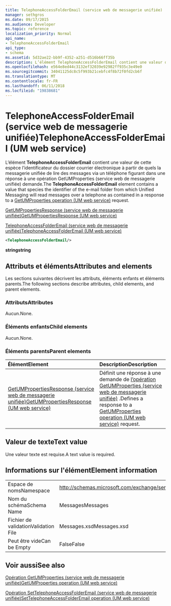 ```yaml
---
title: TelephoneAccessFolderEmail (service web de messagerie unifiée)
manager: sethgros
ms.date: 09/17/2015
ms.audience: Developer
ms.topic: reference
localization_priority: Normal
api_name:
- TelephoneAccessFolderEmail
api_type:
- schema
ms.assetid: 5d32ae22-bb9f-4352-a251-d516b66ff35b
description: L’élément TelephoneAccessFolderEmail contient une valeur de cette espèce l’identificateur du dossier courrier électronique à partir de quels la messagerie unifiée de lire des messages via un téléphone figurant dans une réponse à une demande de (service web de messagerie unifiée) opération GetUMProperties.
ms.openlocfilehash: e564e8ed44c3132ef32039e92982ff935c3e49e0
ms.sourcegitcommit: 34041125dc8c5f993b21cebfc4f8b72f0fd2cb6f
ms.translationtype: MT
ms.contentlocale: fr-FR
ms.lasthandoff: 06/11/2018
ms.locfileid: "19838681"
---
```

# <a name="telephoneaccessfolderemail-um-web-service"></a><span data-ttu-id="4a604-103">TelephoneAccessFolderEmail (service web de messagerie unifiée)</span><span class="sxs-lookup"><span data-stu-id="4a604-103">TelephoneAccessFolderEmail (UM web service)</span></span>

<span data-ttu-id="4a604-104">L’élément **TelephoneAccessFolderEmail** contient une valeur de cette espèce l’identificateur du dossier courrier électronique à partir de quels la messagerie unifiée de lire des messages via un téléphone figurant dans une réponse à une opération GetUMProperties (service web de messagerie unifiée) [ ](getumproperties-operation-um-web-service.md)demande.</span><span class="sxs-lookup"><span data-stu-id="4a604-104">The **TelephoneAccessFolderEmail** element contains a value that species the identifier of the e-mail folder from which Unified Messaging will read messages over a telephone as contained in a response to a [GetUMProperties operation (UM web service)](getumproperties-operation-um-web-service.md) request.</span></span> 
  
[<span data-ttu-id="4a604-105">GetUMPropertiesResponse (service web de messagerie unifiée)</span><span class="sxs-lookup"><span data-stu-id="4a604-105">GetUMPropertiesResponse (UM web service)</span></span>](getumpropertiesresponse-um-web-service.md)
  
[<span data-ttu-id="4a604-106">TelephoneAccessFolderEmail (service web de messagerie unifiée)</span><span class="sxs-lookup"><span data-stu-id="4a604-106">TelephoneAccessFolderEmail (UM web service)</span></span>](telephoneaccessfolderemail-um-web-service.md)
  
```xml
<TelephoneAccessFolderEmail/>
```

 <span data-ttu-id="4a604-107">**string**</span><span class="sxs-lookup"><span data-stu-id="4a604-107">**string**</span></span>
## <a name="attributes-and-elements"></a><span data-ttu-id="4a604-108">Attributs et éléments</span><span class="sxs-lookup"><span data-stu-id="4a604-108">Attributes and elements</span></span>

<span data-ttu-id="4a604-109">Les sections suivantes décrivent les attributs, éléments enfants et éléments parents.</span><span class="sxs-lookup"><span data-stu-id="4a604-109">The following sections describe attributes, child elements, and parent elements.</span></span>
  
### <a name="attributes"></a><span data-ttu-id="4a604-110">Attributs</span><span class="sxs-lookup"><span data-stu-id="4a604-110">Attributes</span></span>

<span data-ttu-id="4a604-111">Aucun.</span><span class="sxs-lookup"><span data-stu-id="4a604-111">None.</span></span>
  
### <a name="child-elements"></a><span data-ttu-id="4a604-112">Éléments enfants</span><span class="sxs-lookup"><span data-stu-id="4a604-112">Child elements</span></span>

<span data-ttu-id="4a604-113">Aucun.</span><span class="sxs-lookup"><span data-stu-id="4a604-113">None.</span></span>
  
### <a name="parent-elements"></a><span data-ttu-id="4a604-114">Éléments parents</span><span class="sxs-lookup"><span data-stu-id="4a604-114">Parent elements</span></span>

|<span data-ttu-id="4a604-115">**Élément**</span><span class="sxs-lookup"><span data-stu-id="4a604-115">**Element**</span></span>|<span data-ttu-id="4a604-116">**Description**</span><span class="sxs-lookup"><span data-stu-id="4a604-116">**Description**</span></span>|
|:-----|:-----|
|[<span data-ttu-id="4a604-117">GetUMPropertiesResponse (service web de messagerie unifiée)</span><span class="sxs-lookup"><span data-stu-id="4a604-117">GetUMPropertiesResponse (UM web service)</span></span>](getumpropertiesresponse-um-web-service.md) <br/> |<span data-ttu-id="4a604-118">Définit une réponse à une demande de [l’opération GetUMProperties (service web de messagerie unifiée)](getumproperties-operation-um-web-service.md) .</span><span class="sxs-lookup"><span data-stu-id="4a604-118">Defines a response to a [GetUMProperties operation (UM web service)](getumproperties-operation-um-web-service.md) request.</span></span>  <br/> |
   
## <a name="text-value"></a><span data-ttu-id="4a604-119">Valeur de texte</span><span class="sxs-lookup"><span data-stu-id="4a604-119">Text value</span></span>

<span data-ttu-id="4a604-120">Une valeur texte est requise.</span><span class="sxs-lookup"><span data-stu-id="4a604-120">A text value is required.</span></span>
  
## <a name="element-information"></a><span data-ttu-id="4a604-121">Informations sur l'élément</span><span class="sxs-lookup"><span data-stu-id="4a604-121">Element information</span></span>

|||
|:-----|:-----|
|<span data-ttu-id="4a604-122">Espace de noms</span><span class="sxs-lookup"><span data-stu-id="4a604-122">Namespace</span></span>  <br/> |http://schemas.microsoft.com/exchange/services/2006/messages  <br/> |
|<span data-ttu-id="4a604-123">Nom du schéma</span><span class="sxs-lookup"><span data-stu-id="4a604-123">Schema Name</span></span>  <br/> |<span data-ttu-id="4a604-124">Messages</span><span class="sxs-lookup"><span data-stu-id="4a604-124">Messages</span></span>  <br/> |
|<span data-ttu-id="4a604-125">Fichier de validation</span><span class="sxs-lookup"><span data-stu-id="4a604-125">Validation File</span></span>  <br/> |<span data-ttu-id="4a604-126">Messages.xsd</span><span class="sxs-lookup"><span data-stu-id="4a604-126">Messages.xsd</span></span>  <br/> |
|<span data-ttu-id="4a604-127">Peut être vide</span><span class="sxs-lookup"><span data-stu-id="4a604-127">Can be Empty</span></span>  <br/> |<span data-ttu-id="4a604-128">False</span><span class="sxs-lookup"><span data-stu-id="4a604-128">False</span></span>  <br/> |
   
## <a name="see-also"></a><span data-ttu-id="4a604-129">Voir aussi</span><span class="sxs-lookup"><span data-stu-id="4a604-129">See also</span></span>



[<span data-ttu-id="4a604-130">Opération GetUMProperties (service web de messagerie unifiée)</span><span class="sxs-lookup"><span data-stu-id="4a604-130">GetUMProperties operation (UM web service)</span></span>](getumproperties-operation-um-web-service.md)
  
[<span data-ttu-id="4a604-131">Opération SetTelephoneAccessFolderEmail (service web de messagerie unifiée)</span><span class="sxs-lookup"><span data-stu-id="4a604-131">SetTelephoneAccessFolderEmail operation (UM web service)</span></span>](settelephoneaccessfolderemail-operation-um-web-service.md)

